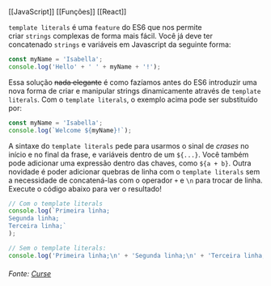 
[[JavaScript]]
[[Funções]]
[[React]]



`template literals` é uma `feature` do ES6 que nos permite criar `strings` complexas de forma mais fácil. Você já deve ter concatenado `strings` e variáveis em Javascript da seguinte forma:
```js
const myName = 'Isabella';
console.log('Hello' + ' ' + myName + '!');
```

Essa solução ~~nada elegante~~ é como fazíamos antes do ES6 introduzir uma nova forma de criar e manipular strings dinamicamente através de `template literals`. Com o `template literals`, o exemplo acima pode ser substituído por:
```js
const myName = 'Isabella';
console.log(`Welcome ${myName}!`);
```

A sintaxe do `template literals` pede para usarmos o sinal de _crases_ no início e no final da frase, e variáveis dentro de um `${...}`. Você também pode adicionar uma expressão dentro das chaves, como `${a + b}`. Outra novidade é poder adicionar quebras de linha com o `template literals` sem a necessidade de concatená-las com o operador `+` e `\n` para trocar de linha. Execute o código abaixo para ver o resultado!
```js
// Com o template literals
console.log(`Primeira linha;
Segunda linha;
Terceira linha;`
);

// Sem o template literals:
console.log('Primeira linha;\n' + 'Segunda linha;\n' + 'Terceira linha;\n');
```

###### Fonte: [Curse](https://app.betrybe.com/learn/course/5e938f69-6e32-43b3-9685-c936530fd326/module/fc998c60-386e-46bc-83ca-4269beb17e17/section/131a8311-a3d9-4404-ae50-2ea6c971f5d8/day/3ff84b4e-d7c4-4e82-8e0d-ceb79321b834/lesson/52736aee-9b87-4126-8f11-4e3b3aae5ac4)
